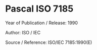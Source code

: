 # Pascal ISO 7185

Year of Publication / Release: 1990

Author: ISO / IEC

Source / Reference: ISO/IEC 7185:1990(E)
